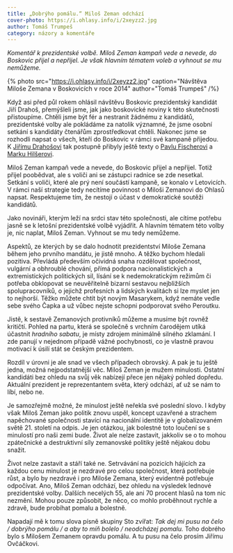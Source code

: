 ```yaml
---
title: „Dobrýho pomálu.“ Miloš Zeman odchází
cover-photo: https://i.ohlasy.info/i/2xeyzz2.jpg
author: Tomáš Trumpeš
category: názory a komentáře
---
```


*Komentář k prezidentské volbě. Miloš Zeman kampaň vede a nevede, do Boskovic přijel a nepřijel. Je však hlavním tématem voleb a vyhnout se mu nemůžeme.*

{% photo src="https://i.ohlasy.info/i/2xeyzz2.jpg" caption="Návštěva Miloše Zemana v Boskovicích v roce 2014" author="Tomáš Trumpeš" /%}

Když asi před půl rokem ohlásil návštěvu Boskovic prezidentský kandidát Jiří Drahoš, přemýšleli jsme, jak jako boskovické noviny k této skutečnosti přistoupíme. Chtěli jsme být fér a nestranit žádnému z kandidátů, prezidentské volby ale pokládáme za natolik významné, že jsme osobní setkání s kandidáty čtenářům zprostředkovat chtěli. Nakonec jsme se rozhodli napsat o všech, kteří do Boskovic v rámci své kampaně přijedou. K [Jiřímu Drahošovi](http://www.ohlasy.info/clanky/2017/06/drahos.html) tak postupně přibyly ještě texty o [Pavlu Fischerovi](http://www.ohlasy.info/clanky/2017/12/fischer.html) a [Marku Hilšerovi](http://www.ohlasy.info/clanky/2018/01/hilser.html).

Miloš Zeman kampaň vede a nevede, do Boskovic přijel a nepřijel. Totiž přijel poobědvat, ale s voliči ani se zástupci radnice se zde nesetkal. Setkání s voliči, které ale prý není součástí kampaně, se konalo v Letovicích. V rámci naší strategie tedy necítíme povinnost o Miloši Zemanovi do Ohlasů napsat. Respektujeme tím, že nestojí o účast v demokratické soutěži kandidátů.

Jako novináři, kterým leží na srdci stav této společnosti, ale cítíme potřebu jasně se k letošní prezidentské volbě vyjádřit. A hlavním tématem této volby je, nic naplat, Miloš Zeman. Vyhnout se mu tedy nemůžeme.

Aspektů, ze kterých by se dalo hodnotit prezidentství Miloše Zemana během jeho prvního mandátu, je jistě mnoho. A těžko bychom hledali pozitiva. Převládá především očividná snaha rozdělovat společnost, vulgární a obhroublé chování, přímá podpora nacionalistických a extremistických politických sil, lísání se k nedemokratickým režimům či potřeba obklopovat se neuvěřitelně bizarní sestavou nejbližších spolupracovníků, o jejichž profesních a lidských kvalitách si lze myslet jen to nejhorší. Těžko můžete chtít být novým Masarykem, když nemáte vedle sebe svého Čapka a už vůbec nejste schopni podporovat svého Peroutku.

Jistě, k sestavě Zemanových protivníků můžeme a musíme být rovněž kritičtí. Pohled na partu, která se společně s vrchním čarodějem utíká účastnit *hradního sabatu*, je místy zdrojem minimálně silného zklamání. I zde panují v nejednom případě vážné pochybnosti, co je vlastně pravou motivací k úsilí stát se českým prezidentem.

Rozdíl v úrovni je ale snad ve všech případech obrovský. A pak je tu ještě jedna, možná nejpodstatnější věc. Miloš Zeman je mužem minulosti. Ostatní kandidáti bez ohledu na svůj věk nabízejí přece jen nějaký pohled dopředu. Aktuální prezident je reprezentantem světa, který odchází, ať už se nám to líbí, nebo ne.

Je samozřejmě možné, že minulost ještě neřekla své poslední slovo. I kdyby však Miloš Zeman jako politik znovu uspěl, koncept uzavřené a strachem napěchované společnosti stavící na nacionální identitě je v globalizovaném světě 21. století na odpis. Je jen otázkou, jak bolestné toto loučení se s minulostí pro naši zemi bude. Život ale nelze zastavit, jakkoliv se o to mohou zpátečnické a destruktivní síly zemanovské politiky ještě nějakou dobu snažit.

Život nelze zastavit a stáří také ne. Setrvávání na pozicích hájících za každou cenu minulost je nezdravé pro celou společnost, která potřebuje růst, a bylo by nezdravé i pro Miloše Zemana, který evidentně potřebuje odpočívat. Ano, Miloš Zeman odchází, bez ohledu na výsledek lednové prezidentské volby. Dalších necelých 55, ale ani 70 procent hlasů na tom nic nezmění. Mohou pouze způsobit, že něco, co mohlo proběhnout rychle a zdravě, bude probíhat pomalu a bolestně. 

Napadají mě k tomu slova písně skupiny Sto zvířat: *Tak dej mi pusu na čelo / dobrýho pomálu / a aby to míň bolelo / neodcházej pomalu.* Toho dobrého bylo s Milošem Zemanem opravdu pomálu. A tu pusu na čelo prosím Jiřímu Ovčáčkovi.

